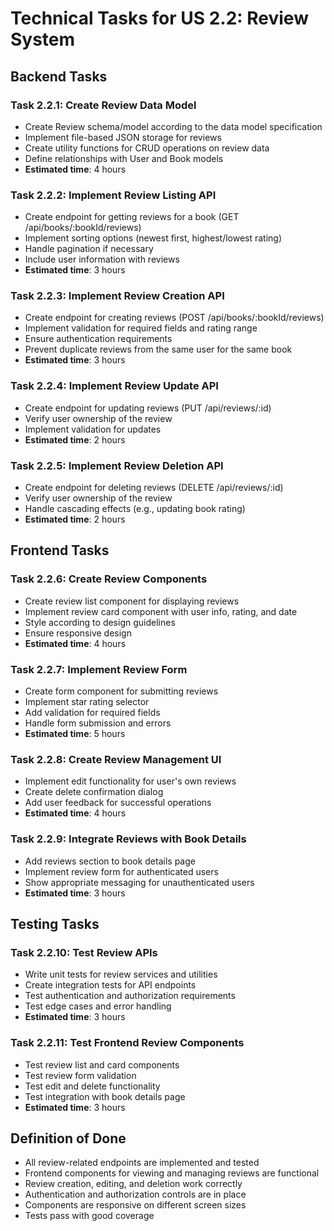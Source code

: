 # Technical Tasks for US 2.2: Review System

## Backend Tasks

### Task 2.2.1: Create Review Data Model
- Create Review schema/model according to the data model specification
- Implement file-based JSON storage for reviews
- Create utility functions for CRUD operations on review data
- Define relationships with User and Book models
- **Estimated time**: 4 hours

### Task 2.2.2: Implement Review Listing API
- Create endpoint for getting reviews for a book (GET /api/books/:bookId/reviews)
- Implement sorting options (newest first, highest/lowest rating)
- Handle pagination if necessary
- Include user information with reviews
- **Estimated time**: 3 hours

### Task 2.2.3: Implement Review Creation API
- Create endpoint for creating reviews (POST /api/books/:bookId/reviews)
- Implement validation for required fields and rating range
- Ensure authentication requirements
- Prevent duplicate reviews from the same user for the same book
- **Estimated time**: 3 hours

### Task 2.2.4: Implement Review Update API
- Create endpoint for updating reviews (PUT /api/reviews/:id)
- Verify user ownership of the review
- Implement validation for updates
- **Estimated time**: 2 hours

### Task 2.2.5: Implement Review Deletion API
- Create endpoint for deleting reviews (DELETE /api/reviews/:id)
- Verify user ownership of the review
- Handle cascading effects (e.g., updating book rating)
- **Estimated time**: 2 hours

## Frontend Tasks

### Task 2.2.6: Create Review Components
- Create review list component for displaying reviews
- Implement review card component with user info, rating, and date
- Style according to design guidelines
- Ensure responsive design
- **Estimated time**: 4 hours

### Task 2.2.7: Implement Review Form
- Create form component for submitting reviews
- Implement star rating selector
- Add validation for required fields
- Handle form submission and errors
- **Estimated time**: 5 hours

### Task 2.2.8: Create Review Management UI
- Implement edit functionality for user's own reviews
- Create delete confirmation dialog
- Add user feedback for successful operations
- **Estimated time**: 4 hours

### Task 2.2.9: Integrate Reviews with Book Details
- Add reviews section to book details page
- Implement review form for authenticated users
- Show appropriate messaging for unauthenticated users
- **Estimated time**: 3 hours

## Testing Tasks

### Task 2.2.10: Test Review APIs
- Write unit tests for review services and utilities
- Create integration tests for API endpoints
- Test authentication and authorization requirements
- Test edge cases and error handling
- **Estimated time**: 3 hours

### Task 2.2.11: Test Frontend Review Components
- Test review list and card components
- Test review form validation
- Test edit and delete functionality
- Test integration with book details page
- **Estimated time**: 3 hours

## Definition of Done
- All review-related endpoints are implemented and tested
- Frontend components for viewing and managing reviews are functional
- Review creation, editing, and deletion work correctly
- Authentication and authorization controls are in place
- Components are responsive on different screen sizes
- Tests pass with good coverage

